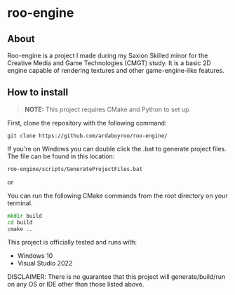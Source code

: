 # roo-engine
## About
Roo-engine is a project I made during my Saxion Skilled minor for the Creative Media and Game Technologies (CMGT) study. 
It is a basic 2D engine capable of rendering textures and other game-engine-like features.


## How to install
> **NOTE:** This project requires CMake and Python to set up.

First, clone the repository with the following command:
```
git clone https://github.com/ardaboyroo/roo-engine/
```

If you're on Windows you can double click the .bat to generate project files. The file can be found in this location:
```
roo-engine/scripts/GenerateProjectFiles.bat
```

or

You can run the following CMake commands from the root directory on your terminal.
```cmd
mkdir build
cd build
cmake ..
```

This project is officially tested and runs with:
- Windows 10
- Visual Studio 2022

DISCLAIMER: There is no guarantee that this project will generate/build/run on any OS or IDE other than those listed above.
